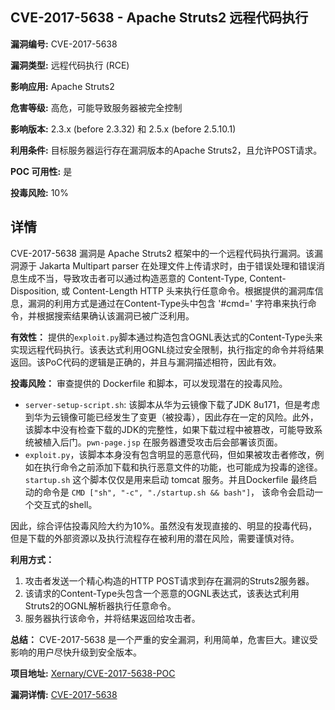 ## CVE-2017-5638 - Apache Struts2 远程代码执行

**漏洞编号:** CVE-2017-5638

**漏洞类型:** 远程代码执行 (RCE)

**影响应用:** Apache Struts2

**危害等级:** 高危，可能导致服务器被完全控制

**影响版本:** 2.3.x (before 2.3.32) 和 2.5.x (before 2.5.10.1)

**利用条件:** 目标服务器运行存在漏洞版本的Apache Struts2，且允许POST请求。

**POC 可用性:** 是

**投毒风险:** 10%

## 详情

CVE-2017-5638 漏洞是 Apache Struts2 框架中的一个远程代码执行漏洞。该漏洞源于 Jakarta Multipart parser 在处理文件上传请求时，由于错误处理和错误消息生成不当，导致攻击者可以通过构造恶意的 Content-Type, Content-Disposition, 或 Content-Length HTTP 头来执行任意命令。根据提供的漏洞库信息，漏洞的利用方式是通过在Content-Type头中包含 '#cmd=' 字符串来执行命令，并根据搜索结果确认该漏洞已被广泛利用。

**有效性：**
提供的`exploit.py`脚本通过构造包含OGNL表达式的Content-Type头来实现远程代码执行。该表达式利用OGNL绕过安全限制，执行指定的命令并将结果返回。该PoC代码的逻辑是正确的，并且与漏洞描述相符，因此有效。

**投毒风险：**
审查提供的 Dockerfile 和脚本，可以发现潜在的投毒风险。
*   `server-setup-script.sh`: 该脚本从华为云镜像下载了JDK 8u171，但是考虑到华为云镜像可能已经发生了变更（被投毒），因此存在一定的风险。此外，该脚本中没有检查下载的JDK的完整性，如果下载过程中被篡改，可能导致系统被植入后门。`pwn-page.jsp` 在服务器遭受攻击后会部署该页面。
* `exploit.py`，该脚本本身没有包含明显的恶意代码，但如果被攻击者修改，例如在执行命令之前添加下载和执行恶意文件的功能，也可能成为投毒的途径。`startup.sh` 这个脚本仅仅是用来启动 tomcat 服务。并且Dockerfile 最终启动的命令是 `CMD ["sh", "-c", "./startup.sh && bash"]`， 该命令会启动一个交互式的shell。

因此，综合评估投毒风险大约为10%。虽然没有发现直接的、明显的投毒代码，但是下载的外部资源以及执行流程存在被利用的潜在风险，需要谨慎对待。

**利用方式：**
1.  攻击者发送一个精心构造的HTTP POST请求到存在漏洞的Struts2服务器。
2.  该请求的Content-Type头包含一个恶意的OGNL表达式，该表达式利用Struts2的OGNL解析器执行任意命令。
3.  服务器执行该命令，并将结果返回给攻击者。

**总结：**
CVE-2017-5638 是一个严重的安全漏洞，利用简单，危害巨大。建议受影响的用户尽快升级到安全版本。

**项目地址:** [Xernary/CVE-2017-5638-POC](https://github.com/Xernary/CVE-2017-5638-POC)

**漏洞详情:** [CVE-2017-5638](https://nvd.nist.gov/vuln/detail/CVE-2017-5638)